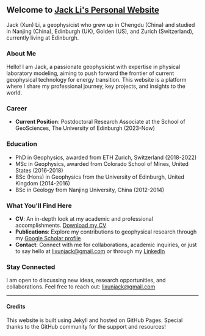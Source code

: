 ## Welcome to [Jack Li's Personal Website](https://lixunjack.github.io/JackLi.github.io/)

Jack (Xun) Li, a geophysicist who grew up in Chengdu (China) and studied in Nanjing (China), Edinburgh (UK), Golden (US), and Zurich (Switzerland), currently living at Edinburgh.

### About Me

Hello! I am Jack, a passionate geophysicist with expertise in physical laboratory modeling, aiming to push forward the frontier of current geophysical technology for energy transition. This website is a platform where I share my professional journey, key projects, and insights to the world.

### Career

- **Current Position**: Postdoctoral Research Associate at the School of GeoSciences, The University of Edinburgh (2023-Now)
### Education
  - PhD in Geophysics, awarded from ETH Zurich, Switzerland (2018-2022)
  - MSc in Geophysics, awarded from Colorado School of Mines, United States (2016-2018)
  - BSc (Hons) in Geophysics from the University of Edinburgh, United Kingdom (2014-2016)
  - BSc in Geology from Nanjing University, China (2012-2014)

### What You'll Find Here

- **CV**: An in-depth look at my academic and professional accomplishments. [Download my CV](asset/Xun_Li_CV_2023.pdf)
- **Publications**: Explore my contributions to geophysical research through my [Google Scholar profile](https://scholar.google.com/citations?user=562xGRQAAAAJ&hl=en)
- **Contact**: Connect with me for collaborations, academic inquiries, or just to say hello at lixunjack@gmail.com or through my [LinkedIn](https://www.linkedin.com/in/xun-jack-li-b6144813b/)

### Stay Connected

I am open to discussing new ideas, research opportunities, and collaborations. Feel free to reach out: lixunjack@gmail.com

---

#### Credits

This website is built using Jekyll and hosted on GitHub Pages. Special thanks to the GitHub community for the support and resources!
